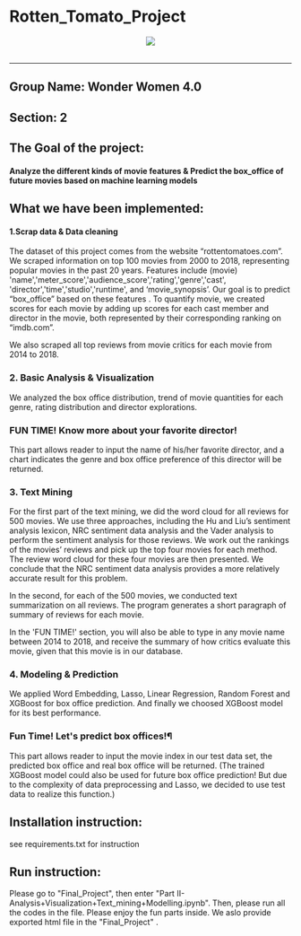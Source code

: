 # Rotten_Tomato_Project
<div align="center">
  <img src="https://cals.org/wp-content/uploads/2018/06/movie.jpg"><br><br>
</div>

-----------------
## Group Name: Wonder Women 4.0
## Section: 2

## The Goal of the project: 
#### Analyze the different kinds of movie features & Predict the box_office of future movies based on machine learning models

## What we have been implemented:

#### 1.Scrap data & Data cleaning
The dataset of this project comes from the website “rottentomatoes.com”. We scraped information on top 100 movies from 2000 to 2018, representing popular movies in the past 20 years. Features include (movie) 'name','meter_score','audience_score','rating','genre','cast', 'director','time','studio','runtime', and ‘movie_synopsis’. Our goal is to predict “box_office” based on these features . To quantify  movie,  we created scores for each movie by adding up scores for each cast member and director in the movie, both represented by their corresponding ranking on “imdb.com”.

We also scraped all top reviews from movie critics for each movie from 2014 to 2018.


### 2. Basic Analysis & Visualization 

We analyzed the box office distribution, trend of movie quantities for each genre, rating distribution and director explorations.


### FUN TIME! Know more about your favorite director!
This part allows reader to input the name of his/her favorite director, and a chart indicates the genre and box office preference of this director will be returned.

### 3. Text Mining

For the first part of the text mining, we did the word cloud for all reviews for 500 movies. We use three approaches, including the Hu and Liu’s sentiment analysis lexicon, NRC sentiment data analysis and the Vader analysis to perform the sentiment analysis for those reviews. We work out the rankings of the movies’ reviews and pick up the top four movies for each method. The review word cloud for these four movies are then presented. We conclude that the NRC sentiment data analysis provides a more relatively accurate result for this problem.

In the second, for each of the 500 movies, we conducted text summarization on all reviews. The program generates a short paragraph of summary of reviews for each movie.

In the 'FUN TIME!' section, you will also be able to type in any movie name between 2014 to 2018, and receive the summary of how critics evaluate this movie, given that this movie is in our database.

### 4. Modeling & Prediction

We applied Word Embedding, Lasso, Linear Regression, Random Forest and XGBoost for box office prediction. And finally we choosed XGBoost model for its best performance.

### Fun Time! Let's predict box offices!¶

This part allows reader to input the movie index in our test data set, the predicted box office and real box office will be returned. (The trained XGBoost model could also be used for future box office prediction! But due to the complexity of data preprocessing and Lasso, we decided to use test data to realize this function.)

## Installation instruction:
see requirements.txt for instruction

## Run instruction:
Please go to "Final_Project", then enter "Part II- Analysis+Visualization+Text_mining+Modelling.ipynb". Then, please run all the codes in the file. Please enjoy the fun parts inside. We aslo provide exported html file in the "Final_Project" .

